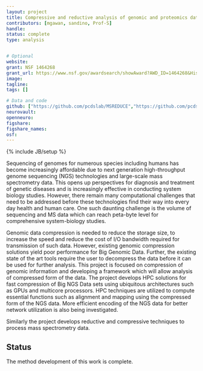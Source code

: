 ```yaml
---
layout: project
title: Compressive and reductive analysis of genomic and proteomics data
contributors: [mgawan, sandino, Prof-S]
handle:
status: complete
type: analysis


# Optional
website:
grant: NSF 1464268
grant_url: https://www.nsf.gov/awardsearch/showAward?AWD_ID=1464268&HistoricalAwards=false
image:
tagline:
tags: []

# Data and code
github: ["https://github.com/pcdslab/MSREDUCE","https://github.com/pcdslab/PHYNGSC"]
neurovault:
openneuro:
figshare:
figshare_names:
osf:
---
```

{% include JB/setup %}

Sequencing of genomes for numerous species including humans has become increasingly affordable due to next generation high-throughput genome sequencing (NGS) technologies and large-scale mass spectrometry data. This opens up perspectives for diagnosis and treatment of genetic diseases and is increasingly effective in conducting system biology studies. However, there remain many computational challenges that need to be addressed before these technologies find their way into every day health and human care. One such daunting challenge is the volume of sequencing and MS data which can reach peta-byte level for comprehensive system-biology studies.

Genomic data compression is needed to reduce the storage size, to increase the speed and reduce the cost of I/O bandwidth required for transmission of such data. However, existing genomic compression solutions yield poor performance for Big Genomic Data. Further, the existing state of the art tools require the user to decompress the data before it can be used for further analysis. This project is focused on compression of genomic information and developing a framework which will allow analysis of compressed form of the data. The project develops HPC solutions for fast compression of Big NGS Data sets using ubiquitous architectures such as GPUs and multicore processors. HPC techniques are utilized to compute essential functions such as alignment and mapping using the compressed form of the NGS data. More efficient encoding of the NGS data for better network utilization is also being investigated.

Similarly the project develops reductive and compressive techniques to process mass spectrometry data. 


## Status

The method development of this work is complete. 